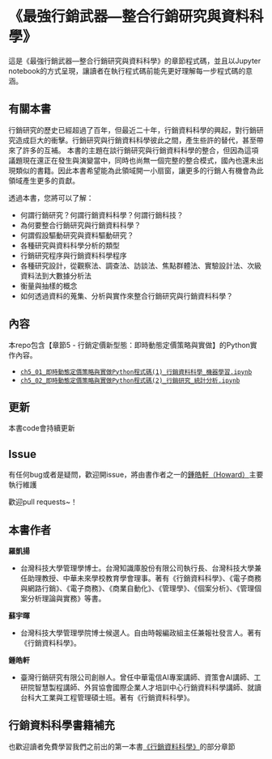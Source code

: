 
# 《最強行銷武器—整合行銷研究與資料科學》
這是《最強行銷武器—整合行銷研究與資料科學》的章節程式碼，並且以Jupyter notebook的方式呈現，讓讀者在執行程式碼前能先更好理解每一步程式碼的意涵。

## 有關本書
行銷研究的歷史已經超過了百年，但最近二十年，行銷資料科學的興起，對行銷研究造成巨大的衝擊。行銷研究與行銷資料科學彼此之間，產生些許的替代，甚至帶來了許多的互補。
本書的主題在談行銷研究與行銷資料科學的整合，但因為這項議題現在還正在發生與演變當中，同時也尚無一個完整的整合模式，國內也還未出現類似的書籍。因此本書希望能為此領域開一小扇窗，讓更多的行銷人有機會為此領域產生更多的貢獻。

透過本書，您將可以了解：
- 何謂行銷研究？何謂行銷資料科學？何謂行銷科技？
- 為何要整合行銷研究與行銷資料科學？
- 何謂假設驅動研究與資料驅動研究？
- 各種研究與資料科學分析的類型
- 行銷研究程序與行銷資料科學程序
- 各種研究設計，從觀察法、調查法、訪談法、焦點群體法、實驗設計法、次級資料法到大數據分析法
- 衡量與抽樣的概念
- 如何透過資料的蒐集、分析與實作來整合行銷研究與行銷資料科學？



## 內容
本repo包含【章節5 - 行銷定價新型態：即時動態定價策略與實做】的Python實作內容。
- [`ch5_01_即時動態定價策略與實做Python程式碼(1)_行銷資料科學_機器學習.ipynb`](https://nbviewer.jupyter.org/github/HowardNTUST/Book-marketing-data-science-with-marketing-research/blob/main/ch5_01_%E5%8D%B3%E6%99%82%E5%8B%95%E6%85%8B%E5%AE%9A%E5%83%B9%E7%AD%96%E7%95%A5%E8%88%87%E5%AF%A6%E5%81%9APython%E7%A8%8B%E5%BC%8F%E7%A2%BC%281%29_%E8%A1%8C%E9%8A%B7%E8%B3%87%E6%96%99%E7%A7%91%E5%AD%B8_%E6%A9%9F%E5%99%A8%E5%AD%B8%E7%BF%92.ipynb)
- [`ch5_02_即時動態定價策略與實做Python程式碼(2)_行銷研究_統計分析.ipynb`](https://nbviewer.jupyter.org/github/HowardNTUST/Book-marketing-data-science-with-marketing-research/blob/main/ch5_02_%E5%8D%B3%E6%99%82%E5%8B%95%E6%85%8B%E5%AE%9A%E5%83%B9%E7%AD%96%E7%95%A5%E8%88%87%E5%AF%A6%E5%81%9APython%E7%A8%8B%E5%BC%8F%E7%A2%BC%282%29_%E8%A1%8C%E9%8A%B7%E7%A0%94%E7%A9%B6_%E7%B5%B1%E8%A8%88%E5%88%86%E6%9E%90.ipynb)



## 更新
本書code會持續更新

## Issue
有任何bug或者是疑問，歡迎開issue，將由書作者之一的[鍾皓軒（Howard）](https://tmrmds.co/about/)主要執行維護

歡迎pull requests~！


## 本書作者
**羅凱揚**
- 台灣科技大學管理學博士。台灣知識庫股份有限公司執行長、台灣科技大學兼任助理教授、中華未來學校教育學會理事。著有《行銷資料科學》、《電子商務與網路行銷》、《電子商務》、《商業自動化》、《管理學》、《個案分析》、《管理個案分析理論與實務》等書。

**蘇宇暉**
- 台灣科技大學管理學院博士候選人。自由時報編政組主任兼報社發言人。著有《行銷資料科學》。

**鍾皓軒**
- 臺灣行銷研究有限公司創辦人。曾任中華電信AI專案講師、資策會AI講師、工研院智慧製程講師、外貿協會國際企業人才培訓中心行銷資料科學講師、就讀台科大工業與工程管理碩士班。著有《行銷資料科學》。


## 行銷資料科學書籍補充
也歡迎讀者免費學習我們之前出的第一本書[《行銷資料科學》](https://tmrmds.co/free-learning-resource/)的部分章節

